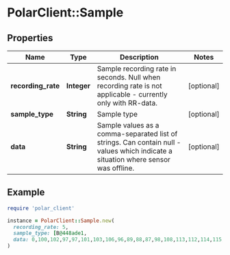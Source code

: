 # PolarClient::Sample

## Properties

| Name | Type | Description | Notes |
| ---- | ---- | ----------- | ----- |
| **recording_rate** | **Integer** | Sample recording rate in seconds. Null when recording rate is not applicable - currently only with RR-data. | [optional] |
| **sample_type** | **String** | Sample type | [optional] |
| **data** | **String** | Sample values as a comma-separated list of strings. Can contain null -values which indicate a situation where sensor was offline. | [optional] |

## Example

```ruby
require 'polar_client'

instance = PolarClient::Sample.new(
  recording_rate: 5,
  sample_type: [B@448ade1,
  data: 0,100,102,97,97,101,103,106,96,89,88,87,98,108,113,112,114,115,118,121,121,121,121,123,117,119,122
)
```

